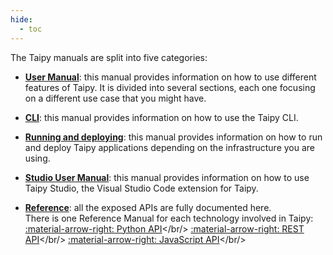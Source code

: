 ```yaml
---
hide:
  - toc
---
```


The Taipy manuals are split into five categories:

- [**User Manual**](userman/index.md): this manual provides information on how to use different
    features of Taipy. It is divided into several sections, each one focusing on a different
    use case that you might have.

- [**CLI**](cli/index.md): this manual provides information on how to use the Taipy CLI.

- [**Running and deploying**](run-deploy/index.md): this manual provides information on
    how to run and deploy Taipy applications depending on the infrastructure you are using.

- [**Studio User Manual**](studio/index.md): this manual provides information on how to use
    Taipy Studio, the Visual Studio Code extension for Taipy.

- [**Reference**](refmans/index.md): all the exposed APIs are fully documented here.<br/>
    There is one Reference Manual for each technology involved in Taipy:<br/>
    [:material-arrow-right: Python API](refmans/reference/index.md)</br/>
    [:material-arrow-right: REST API](refmans/reference_rest/index.md)</br/>
    [:material-arrow-right: JavaScript API](refmans/reference_guiext/index.md)</br/>

